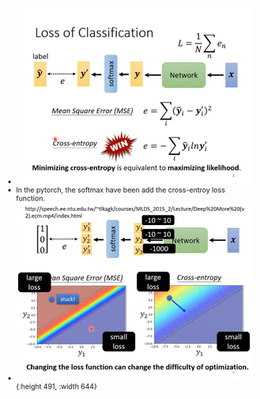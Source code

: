 - ![image.png](../assets/image_1695089675922_0.png)
- In the pytorch, the softmax have been add the cross-entroy loss function.
- ![image.png](../assets/image_1695089885485_0.png){:height 491, :width 644}